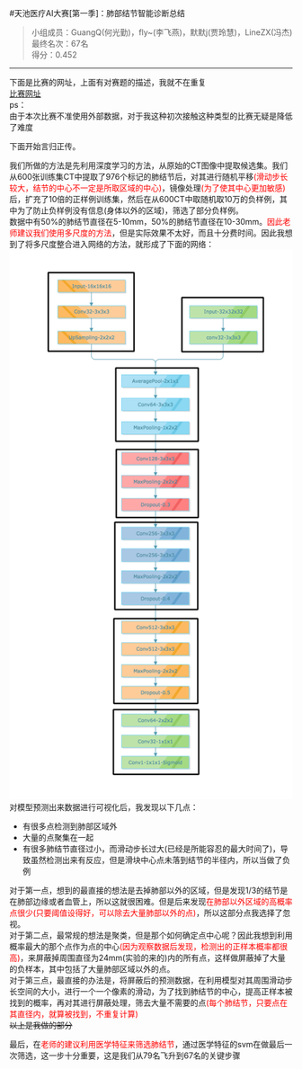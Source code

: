 #天池医疗AI大赛[第一季]：肺部结节智能诊断总结  
>小组成员：GuangQ(何光勤)，fly~(李飞燕)，默默j(贾玲慧)，LineZX(冯杰)  
>最终名次：67名  
>得分：0.452  
  
*******  
下面是比赛的网址，上面有对赛题的描述，我就不在重复  
[比赛网址](https://tianchi.aliyun.com/competition/information.htm?spm=5176.100067.5678.2.4c5fd3br3tozC&raceId=231601)  
ps：  
由于本次比赛不准使用外部数据，对于我这种初次接触这种类型的比赛无疑是降低了难度  
  
下面开始言归正传。  
  
我们所做的方法是先利用深度学习的方法，从原始的CT图像中提取候选集。我们从600张训练集CT中提取了976个标记的肺结节后，对其进行随机平移<font color='red'>(滑动步长较大，结节的中心不一定是所取区域的中心)</font>，镜像处理<font color='red'>(为了使其中心更加敏感)</font>后，扩充了10倍的正样例训练集，然后在从600CT中取随机取10万的负样例，其中为了防止负样例没有信息(身体以外的区域)，筛选了部分负样例。  
数据中有50%的肺结节直径在5-10mm，50%的肺结节直径在10-30mm。<font color='red'>因此老师建议我们使用多尺度的方法</font>，但是实际效果不太好，而且十分费时间。因此我想到了将多尺度整合进入网络的方法，就形成了下面的网络：
![](ACNN.png)  
对模型预测出来数据进行可视化后，我发现以下几点：
* 有很多点检测到肺部区域外
* 大量的点聚集在一起
* 有很多肺结节直径过小，而滑动步长过大(已经是所能容忍的最大时间了)，导致虽然检测出来有反应，但是滑块中心点未落到结节的半径内，所以当做了负例
  
对于第一点，想到的最直接的想法是去掉肺部以外的区域，但是发现1/3的结节是在肺部边缘或者血管上，所以这就很困难。但是后来发现<font color=red>在肺部以外区域的高概率点很少(只要阈值设得好，可以除去大量肺部以外的点)</font>，所以这部分点我选择了忽视。  
对于第二点，最常规的想法是聚类，但是那个如何确定点中心呢？因此我想到利用概率最大的那个点作为点的中心<font color=red>(因为观察数据后发现，检测出的正样本概率都很高)</font>，来屏蔽掉周围直径为24mm(实验的来的)内的所有点，这样做屏蔽掉了大量的负样本，其中包括了大量肺部区域以外的点。  
对于第三点，最直接的办法是，将屏蔽后的预测数据，在利用模型对其周围滑动步长空间的大小，进行一个一个像素的滑动，为了找到肺结节的中心，提高正样本被找到的概率，再对其进行屏蔽处理，筛去大量不需要的点<font color=red>(每个肺结节，只要点在其直径内，就算被找到，不重复计算)</font>  
~~以上是我做的部分~~
  
最后，在<font color=red>老师的建议利用医学特征来筛选肺结节</font>，通过医学特征的svm在做最后一次筛选，这一步十分重要，这是我们从79名飞升到67名的关键步骤

